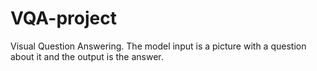# VQA-project
Visual Question Answering.
The model input is a picture with a question about it
and the output is the answer.
